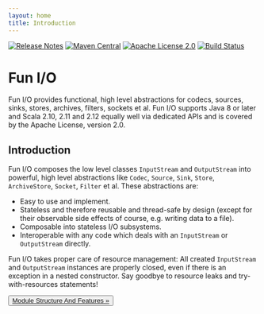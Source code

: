 ```yaml
---
layout: home
title: Introduction
---
```


[![Release Notes](https://img.shields.io/github/release/christian-schlichtherle/fun-io.svg?maxAge=3600)](https://github.com/christian-schlichtherle/fun-io/releases/latest)
[![Maven Central](https://img.shields.io/maven-central/v/global.namespace.fun-io/fun-io-api.svg)](http://search.maven.org/#search%7Cga%7C1%7Cg%3A%22global.namespace.fun-io%22)
[![Apache License 2.0](https://img.shields.io/github/license/christian-schlichtherle/neuron-di.svg?maxAge=3600)](https://www.apache.org/licenses/LICENSE-2.0)
[![Build Status](https://api.travis-ci.org/christian-schlichtherle/fun-io.svg)](https://travis-ci.org/christian-schlichtherle/fun-io)

# Fun I/O

Fun I/O provides functional, high level abstractions for codecs, sources, sinks, stores, archives, filters, sockets et 
al.
Fun I/O supports Java 8 or later and Scala 2.10, 2.11 and 2.12 equally well via dedicated APIs and is covered by the 
Apache License, version 2.0.

## Introduction

Fun I/O composes the low level classes `InputStream` and `OutputStream` into powerful, high level abstractions like 
`Codec`, `Source`, `Sink`, `Store`, `ArchiveStore`, `Socket`, `Filter` et al.
These abstractions are:

+ Easy to use and implement.
+ Stateless and therefore reusable and thread-safe by design (except for their observable side effects of course, e.g.
  writing data to a file).
+ Composable into stateless I/O subsystems.
+ Interoperable with any code which deals with an `InputStream` or `OutputStream` directly.

Fun I/O takes proper care of resource management: All created `InputStream` and `OutputStream` instances are properly 
closed, even if there is an exception in a nested constructor.
Say goodbye to resource leaks and try-with-resources statements!

<div class="btn-group d-flex justify-content-center" role="group" aria-label="Pagination">
  <button type="button" class="btn btn-light"><a href="{{ site.baseurl }}{% link module-structure-and-features.md %}">Module Structure And Features &raquo;</a></button>
</div>
